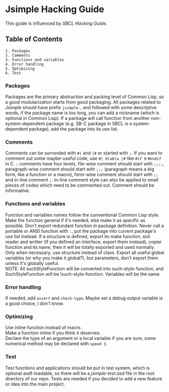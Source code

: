 Jsimple Hacking Guide
===================

This guide is influenced by *SBCL Hacking Guide*.  

Table of Contents
-----------------

	1. Packages
	2. Comments
	3. Functions and variables
	4. Error handling
	5. Optimizing
	6. Test

### Packages
Packages are the primary abstraction and packing level of Common Lisp,
so a good modularization starts from good packaging.
All packages related to Jsimple should have prefix `jsimple-`, and followed
with some descriptive words, if the package name is too long, you can add
a nickname (which is optional in Common Lisp). If a package will call function
from another non-system-dependent package (e.g. SB-C package in SBCL is a
system-dependent package), add the package into its use list.

### Comments
Comments can be surronded with `#|` and `|#` or started with `;`. If you want
to comment out some maybe-useful code, use `#| blabla |#` like `#if 0`
`#endif` in C. `;` comments have four levels, file-wise comment should start
with `;;;;`, paragraph-wise comment should start with `;;;` (paragraph means
a big form, like a function or a macro), form-wise comment should
start with `;;` and in-line comment `;`. In-line comment style can also be
applied to small pieces of codes which need to be commented out. Comment should
be informative.

### Functions and variables
Function and variables names follow the conventional Common Lisp style.  
Make the function general if it's needed, else make it as specific as possible.
Don't export redundant function in package definition. Never call a portable
or ANSI function with `:`, put the package into current package's use list
instead. If a structure is defined, export its make function, slot reader and
writter (if you defined an interface, export them instead), copier function
and its name, then it will be totally exported and used normally.
Only when necessary, use structure instead of class. Export all useful global
variables (or why you make it global?), but parameters, don't export them
unless it's globally useful.  
NOTE: All suchStyleFunction will be converted into such-style-function, and
SuchStyleFunction will be !such-style-function. Variables will be the same.

### Error handling
If needed, add `assert` and `check-type`. Maybe set a debug output variable
is a good choice, I don't know.

### Optimizing
Use inline function instead of macro.  
Make a function inline if you think it deserves.  
Declare the type of an argument or a local variable if you are sure,
some numerical method may be declared with `speed 3`.

### Test
Test functions and applications should be put in test system, which is optional
asdf-loadable, so there will be a *jsimple-test.asd* file in the root directory
of our repo. Tests are needed if you decided to add a new feature or idea
into the main project.
